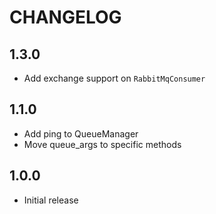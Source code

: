 CHANGELOG
=========

1.3.0
-----

* Add exchange support on `RabbitMqConsumer`

1.1.0
-----

* Add ping to QueueManager
* Move queue_args to specific methods

1.0.0
-----

* Initial release
